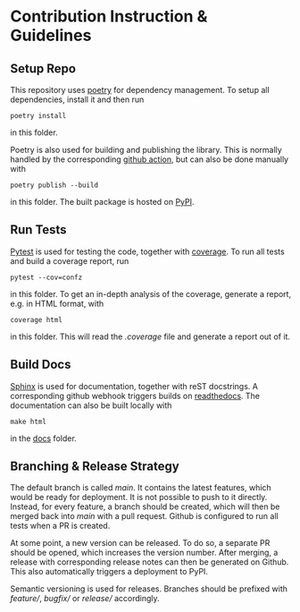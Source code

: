 # Contribution Instruction & Guidelines

## Setup Repo

This repository uses [poetry](https://python-poetry.org/) for dependency management.
To setup all dependencies, install it and then run

```
poetry install
```

in this folder.

Poetry is also used for building and publishing the library.
This is normally handled by the corresponding [github action](.github/workflows/publish.yml),
but can also be done manually with

```
poetry publish --build
```

in this folder. The built package is hosted on [PyPI](https://pypi.org/project/confz/).

## Run Tests

[Pytest](https://pytest.org) is used for testing the code, together with [coverage](https://coverage.readthedocs.io).
To run all tests and build a coverage report, run

```
pytest --cov=confz
```

in this folder. To get an in-depth analysis of the coverage, generate a report, e.g. in HTML format, with

```
coverage html
```

in this folder. This will read the _.coverage_ file and generate a report out of it.

## Build Docs

[Sphinx](https://sphinx-doc.org/) is used for documentation, together with reST docstrings.
A corresponding github webhook triggers builds on [readthedocs](https://readthedocs.org/).
The documentation can also be built locally with 

```
make html
```

in the [docs](docs) folder.

## Branching & Release Strategy

The default branch is called _main_.
It contains the latest features, which would be ready for deployment.
It is not possible to push to it directly.
Instead, for every feature, a branch should be created, which will then be merged back into _main_ with a pull request.
Github is configured to run all tests when a PR is created.

At some point, a new version can be released.
To do so, a separate PR should be opened, which increases the version number.
After merging, a release with corresponding release notes can then be generated on Github.
This also automatically triggers a deployment to PyPI.

Semantic versioning is used for releases.
Branches should be prefixed with _feature/_, _bugfix/_ or _release/_ accordingly. 
